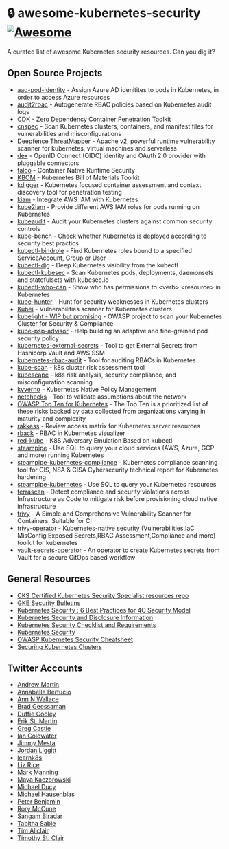 # :lock: awesome-kubernetes-security [![Awesome](https://awesome.re/badge.svg)](https://awesome.re)

A curated list of awesome Kubernetes security resources. Can you dig it?

## Open Source Projects

- [aad-pod-identity](https://github.com/Azure/aad-pod-identity/) -  Assign Azure AD idenitites to pods in Kubernetes, in order to access Azure resources
- [audit2rbac](https://github.com/liggitt/audit2rbac) - Autogenerate RBAC policies based on Kubernetes audit logs
- [CDK](https://github.com/cdk-team/CDK) - Zero Dependency Container Penetration Toolkit
- [cnspec](https://cnspec.io) - Scan Kubernetes clusters, containers, and manifest files for vulnerabilities and misconfigurations
- [Deepfence ThreatMapper](https://github.com/deepfence/ThreatMapper) - Apache v2, powerful runtime vulnerability scanner for kubernetes, virtual machines and serverless
- [dex](https://github.com/dexidp/dex) - OpenID Connect (OIDC) identity and OAuth 2.0 provider with pluggable connectors
- [falco](https://github.com/falcosecurity/falco) - Container Native Runtime Security
- [KBOM](https://github.com/ksoclabs/kbom) - Kubernetes Bill of Materials Toolkit
- [kdigger](https://github.com/quarkslab/kdigger) - Kubernetes focused container assessment and context discovery tool for penetration testing
- [kiam](https://github.com/uswitch/kiam) - Integrate AWS IAM with Kubernetes
- [kube2iam](https://github.com/jtblin/kube2iam) - Provide different AWS IAM roles for pods running on Kubernetes
- [kubeaudit](https://github.com/Shopify/kubeaudit) - Audit your Kubernetes clusters against common security controls
- [kube-bench](https://github.com/aquasecurity/kube-bench) - Check whether Kubernetes is deployed according to security best practics
- [kubectl-bindrole](https://github.com/Ladicle/kubectl-bindrole) - Find Kubernetes roles bound to a specified ServiceAccount, Group or User
- [kubectl-dig](https://github.com/sysdiglabs/kubectl-dig) - Deep Kubernetes visibility from the kubectl
- [kubectl-kubesec](https://github.com/stefanprodan/kubectl-kubesec) - Scan Kubernetes pods, deployments, daemonsets and statefulsets with kubesec.io
- [kubectl-who-can](https://github.com/aquasecurity/kubectl-who-can) - Show who has permissions to \<verb\> \<resource\> in Kubernetes
- [kube-hunter](https://github.com/aquasecurity/kube-hunter) - Hunt for security weaknesses in Kubernetes clusters
- [Kubei](https://github.com/Portshift/kubei) - Vulnerabilities scanner for Kubernetes clusters
- [kubelight - WIP but promising](https://github.com/OWASP/KubeLight) - OWASP project to scan your Kubernetes Cluster for Security & Compliance
- [kube-psp-advisor](https://github.com/sysdiglabs/kube-psp-advisor) - Help building an adaptive and fine-grained pod security policy
- [kubernetes-external-secrets](https://github.com/external-secrets/kubernetes-external-secrets) - Tool to get External Secrets from Hashicorp Vault and AWS SSM
- [kubernetes-rbac-audit](https://github.com/cyberark/kubernetes-rbac-audit) - Tool for auditing RBACs in Kubernetes
- [kube-scan](https://github.com/octarinesec/kube-scan) - k8s cluster risk assessment tool
- [kubescape](https://github.com/kubescape/kubescape) - k8s risk analysis, security compliance, and misconfiguration scanning
- [kyverno](https://github.com/nirmata/kyverno) - Kubernetes Native Policy Management
- [netchecks](https://github.com/hardbyte/netchecks/) - Tool to validate assumptions about the network
- [OWASP Top Ten for Kubernetes](https://owasp.org/www-project-kubernetes-top-ten/) - The Top Ten is a prioritized list of these risks backed by data collected from organizations varying in maturity and complexity
- [rakkess](https://github.com/corneliusweig/rakkess) - Review access matrix for Kubernetes server resources
- [rback](https://github.com/team-soteria/rback) - RBAC in Kubernetes visualizer
- [red-kube](https://github.com/lightspin-tech/red-kube) - K8S Adversary Emulation Based on kubectl
- [steampipe](https://github.com/turbot/steampipe) - Use SQL to query your cloud services (AWS, Azure, GCP and more) running Kubernetes
- [steampipe-kubernetes-compliance](https://github.com/turbot/steampipe-mod-kubernetes-compliance) - Kubernetes compliance scanning tool for CIS, NSA & CISA Cybersecurity technical report for Kubernetes hardening
- [steampipe-kubernetes](https://github.com/turbot/steampipe-plugin-kubernetes) - Use SQL to query your Kubernetes resources
- [terrascan](https://github.com/accurics/terrascan) - Detect compliance and security violations across Infrastructure as Code to mitigate risk before provisioning cloud native infrastructure
- [trivy](https://github.com/aquasecurity/trivy) - A Simple and Comprehensive Vulnerability Scanner for Containers, Suitable for CI
- [trivy-operator](https://github.com/aquasecurity/trivy-operator) - Kubernetes-native security (Vulnerabilities,IaC MisConfig,Exposed Secrets,RBAC Assessment,Compliance and more) toolkit for kubernetes
- [vault-secrets-operator](https://github.com/ricoberger/vault-secrets-operator) - An operator to create Kubernetes secrets from Vault for a secure GitOps based workflow

## General Resources

- [CKS Certified Kubernetes Security Specialist resources repo](https://github.com/walidshaari/Certified-Kubernetes-Security-Specialist)
- [GKE Security Bulletins](https://cloud.google.com/kubernetes-engine/docs/security-bulletins)
- [Kubernetes Security : 6 Best Practices for 4C Security Model](https://spacelift.io/blog/kubernetes-security)
- [Kubernetes Security and Disclosure Information](https://kubernetes.io/docs/reference/issues-security/security/)
- [Kubernetes Security Checklist and Requirements](https://github.com/Vinum-Security/kubernetes-security-checklist)
- [Kubernetes Security](https://kubernetes-security.info/)
- [OWASP Kubernetes Security Cheatsheet](https://cheatsheetseries.owasp.org/cheatsheets/Kubernetes_Security_Cheat_Sheet.html)
- [Securing Kubernetes Clusters](https://www.cyberark.com/resources/threat-research-blog/securing-kubernetes-clusters-by-eliminating-risky-permissions)

## Twitter Accounts

- [Andrew Martin](https://twitter.com/sublimino)
- [Annabelle Bertucio](https://twitter.com/WhyHiAnnabelle)
- [Ann N Wallace](https://twitter.com/annnwallace)
- [Brad Geessaman](https://twitter.com/bradgeesaman)
- [Duffie Cooley](https://twitter.com/mauilion)
- [Erik St. Martin](https://twitter.com/erikstmartin)
- [Greg Castle](https://twitter.com/mrgcastle)
- [Ian Coldwater](https://twitter.com/iancoldwater)
- [Jimmy Mesta](https://twitter.com/jimmesta)
- [Jordan Liggitt](https://twitter.com/liggitt)
- [learnk8s](https://twitter.com/learnk8s)
- [Liz Rice](https://twitter.com/lizrice)
- [Mark Manning](https://twitter.com/antitree)
- [Maya Kaczorowski](https://twitter.com/MayaKaczorowski)
- [Michael Ducy](https://twitter.com/mfdii)
- [Michael Hausenblas](https://twitter.com/mhausenblas)
- [Peter Benjamin](https://twitter.com/petermbenjamin)
- [Rory McCune](https://twitter.com/raesene)
- [Sangam Biradar](https://github.com/sangam14)
- [Tabitha Sable](https://twitter.com/TabbySable)
- [Tim Allclair](https://twitter.com/tallclair)
- [Timothy St. Clair](https://twitter.com/timothysc)
